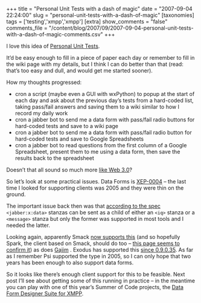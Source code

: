 +++
title = "Personal Unit Tests with a dash of magic"
date = "2007-09-04 22:24:00"
slug = "personal-unit-tests-with-a-dash-of-magic"
[taxonomies]
tags = ['testing','xmpp','xmpp']
[extra]
show_comments = "false"
comments_file = "/content/blog/2007/09/2007-09-04-personal-unit-tests-with-a-dash-of-magic-comments.csv"
+++

I love this idea of [Personal Unit Tests](http://withoutane.com/rants/2007/08/personal-unit-tests).

It’d be easy enough to fill in a piece of paper each day or remember to fill in the wiki page with my details, but I think I can do better than that (read: that’s too easy and dull, and would get me started sooner).

How my thoughts progressed:

- cron a script (maybe even a GUI with wxPython) to popup at the start of each day and ask about the previous day’s tests from a hard-coded list, taking pass/fail answers and saving them to a wiki similar to how I record my daily work
- cron a jabber bot to send me a data form with pass/fail radio buttons for hard-coded tests and save to a wiki page
- cron a jabber bot to send me a data form with pass/fail radio button for hard-coded tests and save to Google Spreadsheets
- cron a jabber bot to read questions from the first column of a Google Spreadsheet, present them to me using a data form, then save the results back to the spreadsheet

Doesn’t that all sound so much more [like Web 3.0](http://www.readwriteweb.com/archives/eric_schmidt_defines_web_30.php)?

So let’s look at some practical issues. Data Forms is [XEP-0004](http://www.xmpp.org/extensions/xep-0004.html) – the last time I looked for supporting clients was 2005 and they were thin on the ground.

The important issue back then was that [according to the spec](http://www.xmpp.org/extensions/xep-0004.html#protocol) `<jabber:x:data>` stanzas can be sent as a child of either an `<iq>` stanza or a `<message>` stanza but only the former was supported in most tools and I needed the latter.

Looking again, apparently Smack [now supports this](http://jabberportal.mray.de/libraries/smack) (and so hopefully Spark, the client based on Smack, should do too – [this page seems to confirm it](http://jabberportal.mray.de/clients/spark)) as does [Gajim](http://trac.gajim.org/wiki/GajimXEPSupport) . Exodus has supported this [since 0.9.0.35](http://mail.jabber.org/pipermail/exodus/2004-November/000443.html). As far as I remember Psi supported the <iq> type in 2005, so I can only hope that two years has been enough to also support <message> data forms.</message></iq>

So it looks like there’s enough client support for this to be feasible. Next post I’ll see about getting some of this running in practice – in the meantime you can play with one of this year’s Summer of Code projects, the [Data Form Designer Suite for XMPP](http://ayena.de/).
